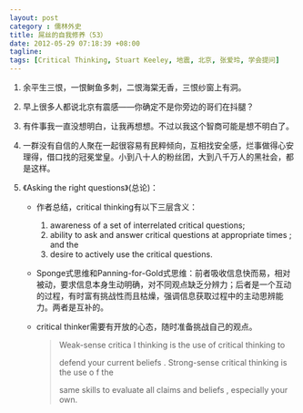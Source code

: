 ```yaml
---
layout: post
category : 儒林外史
title: 屌丝的自我修养（53）
date: 2012-05-29 07:18:39 +08:00
tagline:
tags: [Critical Thinking, Stuart Keeley, 地震, 北京, 张爱玲, 学会提问]
---
```


1. 余平生三恨，一恨鲥鱼多刺，二恨海棠无香，三恨纱窗上有洞。

2. 早上很多人都说北京有震感——你确定不是你旁边的哥们在抖腿？

3. 有件事我一直没想明白，让我再想想。不过以我这个智商可能是想不明白了。

4. 一群没有自信的人聚在一起很容易有民粹倾向，互相找安全感，烂事做得心安理得，借口找的冠冕堂皇。小到八十人的粉丝团，大到八千万人的黑社会，都是这样。

5. 《Asking the right questions》(总论)：

    * 作者总结，critical thinking有以下三层含义：

        1. awareness of a set of interrelated critical questions; 
        2. ability to ask and answer critical questions at appropriate times ; and the 
        3. desire to actively use the critical questions. 

    * Sponge式思维和Panning-for-Gold式思维：前者吸收信息快而易，相对被动，要求信息本身生动明确，对不同观点缺乏分辨力；后者是一个互动的过程，有时富有挑战性而且枯燥，强调信息获取过程中的主动思辨能力。两者是互补的。

    * critical thinker需要有开放的心态，随时准备挑战自己的观点。

        > Weak-sense critica l thinking is the use of critical thinking to 
        > 
        > defend your current beliefs . Strong-sense critical thinking is the use o f the 
        > 
        > same skills to evaluate all claims and beliefs , especially your own.  

